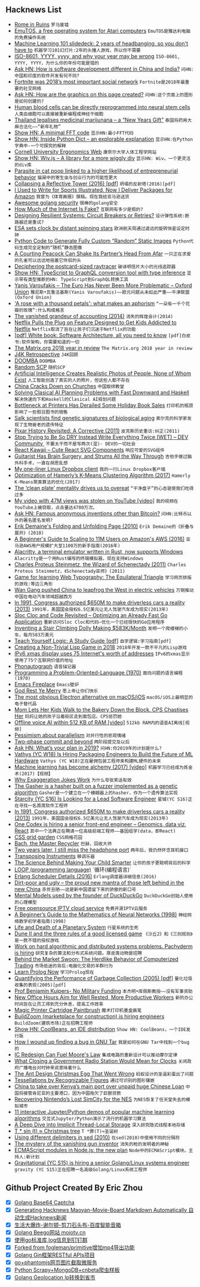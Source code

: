 ## Hacknews List


- [Rome in Ruins](https://www.nytimes.com/2018/12/24/travel/rome-pollution-trash.html)  `罗马废墟`
- [EmuTOS, a free operating system for Atari computers](https://github.com/emutos/emutos)  `EmuTOS是雅达利电脑的免费操作系统`
- [Machine Learning 101 slidedeck: 2 years of headbanging, so you don&#39;t have to](https://docs.google.com/presentation/d/1kSuQyW5DTnkVaZEjGYCkfOxvzCqGEFzWBy4e9Uedd9k/preview?imm_mid=0f9b7e&amp;cmp=em-data-na-na-newsltr_20171213&amp;slide=id.g26e9e6b8ff_0_34)  `机器学习101幻灯片:2年的头撞人游戏，所以你不需要`
- [ISO-8601, YYYY, yyyy, and why your year may be wrong](https://ericasadun.com/2018/12/25/iso-8601-yyyy-yyyy-and-why-your-year-may-be-wrong/)  `ISO-8601, YYYY, YYYY，为什么你的年份可能是错的`
- [Ask HN: How is software development different in China and India?](item?id=18759658)  `问HN:中国和印度的软件开发有何不同?`
- [Fortnite was 2018’s most important social network](https://www.theverge.com/2018/12/21/18152012/fortnite-was-2018s-most-important-social-network)  `Fortnite是2018年最重要的社交网络`
- [Ask HN: How are the graphics on this page created?](https://www.16personalities.com/personality-types)  `问HN:这个页面上的图形是如何创建的?`
- [Human blood cells can be directly reprogrammed into neural stem cells](https://www.dkfz.de/en/presse/pressemitteilungen/2018/dkfz-pm-18-71-Human-blood-cells-can-be-directly-reprogrammed-into-neural-stem-cells.php)  `人类血细胞可以直接被重新编程成神经干细胞`
- [Thailand legalises medicinal marijunana – a “New Years Gift”](https://www.dw.com/en/thailand-legalizes-medicinal-marijuana-in-new-years-gift/a-46858806)  `泰国将药用大麻合法化——“新年礼物”`
- [Show HN: A minimal FFT code](http://lambdaway.free.fr/lambdaspeech/?view=zorg)  `显示HN:最小FFT代码`
- [Show HN: Inside Python Dict – an explorable explanation](https://just-taking-a-ride.com/inside_python_dict/)  `显示HN:在Python字典中-一个可探究的解释`
- [Cornell University Ergonomics Web](http://ergo.human.cornell.edu/)  `康奈尔大学人体工程学网站`
- [Show HN: Wiv.js – A library for a more wiggly div](https://jjkaufman.github.io/wiv.js/)  `显示HN: Wiv。一个更灵活的div库`
- [Parasite in cat poop linked to a higher likelihood of entrepreneurial behavior](https://royalsocietypublishing.org/doi/full/10.1098/rspb.2018.0822)  `猫屎中的寄生虫与创业行为的可能性更大`
- [Collapsing a Reflective Tower (2016) [pdf]](http://lampwww.epfl.ch/~amin/doc/lms-black.pdf)  `坍塌的反射塔(2016)[pdf]`
- [I Used to Write for Sports Illustrated. Now I Deliver Packages for Amazon](https://www.theatlantic.com/ideas/archive/2018/12/what-its-like-to-deliver-packages-for-amazon/578986/)  `我曾为《体育画报》撰稿。现在我给亚马逊送货`
- [Awesome golang security](https://github.com/guardrailsio/awesome-golang-security)  `很棒的golang安全`
- [How Much of the Internet Is Fake?](http://nymag.com/intelligencer/2018/12/how-much-of-the-internet-is-fake.html)  `互联网有多少是假的?`
- [Designing Resilient Systems: Circuit Breakers or Retries?](https://engineering.grab.com/designing-resilient-systems-part-1)  `设计弹性系统:断路器还是重试?`
- [ESA sets clock by distant spinning stars](https://www.esa.int/Our_Activities/Navigation/ESA_sets_clock_by_distant_spinning_stars)  `欧洲航天局通过遥远的旋转恒星设定时钟`
- [Python Code to Generate Fully Custom “Random” Static Images](https://github.com/christophershultz/StaticGIFGen/blob/master/StaticGen.ipynb)  `Python代码生成完全定制的“随机”静态图像`
- [A Courting Peacock Can Shake Its Partner’s Head From Afar](https://www.theatlantic.com/science/archive/2018/12/peacock-crests-are-vibration-sensors/578656/)  `一只正在求爱的孔雀可以远远地摇着它伴侣的头`
- [Deciphering the postcard-sized raytracer](https://fabiensanglard.net/postcard_pathtracer/)  `破译明信片大小的光线追踪器`
- [Show HN: TypeScript to GraphQL conversion tool with type inference](https://github.com/acro5piano/typed-graphqlify)  `显示带有类型推断的HN: TypeScript到GraphQL转换工具`
- [Yanis Varoufakis – The Euro Has Never Been More Problematic – Oxford Union](https://www.youtube.com/watch?v=rhSg9X3q2gc)  `雅尼斯•瓦鲁法基斯(Yanis Varoufakis)——欧元问题从未如此严重——牛津联盟(Oxford Union)`
- [&#39;A rose with a thousand petals&#39;: what makes an aphorism](https://www.theguardian.com/books/2018/dec/21/aphorisms-nietzsche-proverbs-dorothy-parker-mae-west-oscar-wilde-haikus-epigrams-maxims-adages-riddles)  `“一朵有一千个花瓣的玫瑰”:什么构成格言`
- [The vanished grandeur of accounting (2014)](http://www.bostonglobe.com/ideas/2014/06/07/the-vanished-grandeur-accounting/3zcbRBoPDNIryWyNYNMvbO/story.html)  `消失的辉煌会计(2014)`
- [Netflix Pulls the Plug on Feature Designed to Get Kids Addicted to Netflix](https://www.vanityfair.com/hollywood/2018/03/netflix-patch-testing-kids-binge-watching)  `Netflix取消了旨在让孩子们沉迷于Netflix的功能`
- [[pdf] White book: Software Architecture, all you need to know](https://share.composieux.fr/white-book-software-architecture.pdf)  `[pdf]白皮书:软件架构，你需要知道的一切`
- [The Matrix.org 2018 year in review](https://matrix.org/blog/2018/12/25/the-2018-matrix-holiday-special/)  `The Matrix.org 2018 year in review`
- [J4K Retrospective](https://meatfighter.com/java4k/)  `J4K回顾`
- [DOOMBA](http://richwhitehouse.com/index.php?postid=72)  `DOOMBA`
- [Random SCP](http://www.scp-wiki.net/random:random-scp)  `随机SCP`
- [Artificial Intelligence Creates Realistic Photos of People, None of Whom Exist](http://www.openculture.com/2018/12/artificial-intelligence-creates-realistic-photos-of-people-none-of-whom-actually-exist.html)  `人工智能创造了真实的人的照片，但这些人都不存在`
- [China Cracks Down on Churches](https://www.nytimes.com/2018/12/25/world/asia/china-christmas-church-crackdown.html)  `中国取缔教堂`
- [Solving Clasical AI Planning Problems with Fast Downward and Haskell](https://ocharles.org.uk/blog/posts/2018-12-25-fast-downward.html)  `解决快速向下和Haskell的Clasical AI规划问题`
- [Bottleneck at Printers Has Derailed Some Holiday Book Sales](https://www.nytimes.com/2018/12/23/books/paper-printers-holiday-sales-books-publishers.html)  `打印机的瓶颈影响了一些假日图书的销售`
- [Salk scientists find genetic signatures of biological aging](https://www.sandiegouniontribune.com/business/biotech/sd-me-salk-genetic-signs-aging-detected-20181224-story.html)  `索尔克的科学家发现了生物衰老的遗传特征`
- [Pixar History Revisited: A Corrective (2011)](http://alvyray.com/Pixar/PixarHistoryRevisited.htm)  `皮克斯历史重访:纠正(2011)`
- [Stop Trying to Be So DRY Instead Write Everything Twice (WET) – DEV Community ‍‍](https://dev.to/wuz/stop-trying-to-be-so-dry-instead-write-everything-twice-wet-5g33)  `不要太干而不是写两次(湿)- DEV的一切社会‍‍`
- [React Kawaii – Cute React SVG Components](https://react-kawaii.now.sh/)  `响应可爱的SVG组件`
- [Guitarist Has Brain Surgery, and Strums All the Way Through](https://www.nytimes.com/2018/12/21/world/africa/south-africa-guitarist-brain-surgery.html)  `吉他手做过脑外科手术，一直在胡思乱想`
- [My one-liner Linux Dropbox client](http://lpan.io/one-liner-dropbox-client/)  `我的一行Linux Dropbox客户端`
- [Optimization of Hamerly’s K-Means Clustering Algorithm (2017)](https://colfaxresearch.com/cfxkmeans/)  `Hamerly K-Means聚类算法的优化(2017)`
- [The ‘clean plate’ mentality drives us to overeat](https://news.vanderbilt.edu/2018/11/27/the-clean-plate-mentality-drives-us-to-overeat-to-go-bags-can-help/)  `“干净盘子”的心态驱使我们吃得过多`
- [My video with 47M views was stolen on YouTube [video]](https://www.youtube.com/watch?v=z4AeoAWGJBw)  `我的视频在YouTube上被窃取，点击量达4700万次。`
- [Ask HN: Famous anonymous inventions other than Bitcoin?](item?id=18762932)  `问HN:比特币以外的著名匿名发明?`
- [Erik Demaine&#39;s Folding and Unfolding Page (2010)](http://erikdemaine.org/folding/)  `Erik Demaine的《折叠与展开》(2010)`
- [A Beginner&#39;s Guide to Scaling to 11M Users on Amazon&#39;s AWS (2016)](http://highscalability.com/blog/2016/1/11/a-beginners-guide-to-scaling-to-11-million-users-on-amazons.html)  `亚马逊AWS用户规模扩大至1100万的新手指南(2016年)`
- [Alacritty, a terminal emulator written in Rust, now supports Windows](https://github.com/jwilm/alacritty/releases/tag/v0.2.3)  `Alacritty是一个用Rust编写的终端模拟器，现在支持Windows`
- [Charles Proteus Steinmetz, the Wizard of Schenectady (2011)](https://www.smithsonianmag.com/history/charles-proteus-steinmetz-the-wizard-of-schenectady-51912022/?no-ist)  `Charles Proteus Steinmetz，《Schenectady巫师》(2011)`
- [Game for learning Web Typography: The Equilateral Triangle](https://betterwebtype.com/triangle)  `学习网页排版的游戏:等边三角形`
- [Wan Gang pushed China to leapfrog the West in electric vehicles](https://www.bloomberg.com/news/features/2018-09-26/world-s-electric-car-visionary-isn-t-musk-it-s-china-s-wan-gang)  `万钢推动中国在电动汽车领域超越西方`
- [In 1991, Congress authorized $650M to make driverless cars a reality (2013)](https://www.smithsonianmag.com/history/the-national-automated-highway-system-that-almost-was-63027245/#fbyhRCl5G5Tg48uL.99)  `1991年，美国国会授权6.5亿美元让无人驾驶汽车成为现实(2013年)`
- [Sloc Cloc and Code Revisited – Optimizing an Already Fast Go Application](https://boyter.org/posts/sloc-cloc-code-performance/)  `重新访问Sloc Cloc和代码—优化一个已经很快的Go应用程序`
- [Inventing a Stair Climbing Dolly Making $583K/Month](https://starterstory.com/stories/how-two-unlikely-partners-invented-the-upcart-and-went-viral-on-qvc)  `发明一个爬楼梯的小车，每月583万美元`
- [Teach Yourself Logic: A Study Guide [pdf]](https://www.logicmatters.net/resources/pdfs/TeachYourselfLogic2017.pdf)  `自学逻辑:学习指南[pdf]`
- [Creating a Non-Trivial Lisp Game in 2018](https://defungames.com/2018/12/creating-a-non-trivial-lisp-game-in-2018/)  `2018年开发一款不平凡的Lisp游戏`
- [IPv6 xmas display uses 75 Internet&#39;s worth of addresses](https://hackaday.com/2018/12/24/ipv6-christmas-display-uses-75-internets-worth-of-addresses/)  `IPv6的xmas显示使用了75个互联网价值的地址`
- [Phonautograph](https://en.wikipedia.org/wiki/Phonautograph)  `语音描记器`
- [Programming a Problem-Oriented-Language (1970)](https://colorforth.github.io/POL.htm)  `面向问题的语言编程(1970)`
- [Emacs Fireplace](https://github.com/johanvts/emacs-fireplace)  `Emacs壁炉`
- [God Rest Ye Merry](http://crookedhouse.org/grym-home/)  `愿上帝让你们快乐`
- [The most obvious Electron alternative on macOS/iOS](https://holtwick.de/blog/2018-12-20-web-technologies)  `macOS/iOS上最明显的电子替代品`
- [Mom Lets Her Kids Walk to the Bakery Down the Block. CPS Chastises Her](https://letgrow.org/mom-lets-her-kids-walk-to-the-bakery-down-the-block-child-protective-services-tells-her-never-again-till-they-are-12/)  `妈妈让她的孩子沿着街区走到面包店。CPS惩罚她`
- [Offline voice AI within 512 KB of RAM [video]](https://www.youtube.com/watch?v=WadKhfLyqTQ)  `512kb RAM内的语音AI离线[视频]`
- [Pessimism about parallelism](http://esr.ibiblio.org/?p=8223)  `对并行性的悲观情绪`
- [Two-phase commit and beyond](https://muratbuffalo.blogspot.com/2018/12/2-phase-commit-and-beyond.html)  `两阶段提交及以后`
- [Ask HN: What’s your plan in 2019?](item?id=18760636)  `问HN:你2019年的计划是什么?`
- [Vathys (YC W18) Is Hiring Packaging Engineers to Build the Future of ML Hardware](item?id=18760688)  `Vathys (YC W18)正在雇佣包装工程师来构建ML硬件的未来`
- [Machine learning has become alchemy (2017) [video]](https://www.youtube.com/watch?v=x7psGHgatGM)  `机器学习已经成为炼金术(2017)【视频】`
- [Why Exaggeration Jokes Work](https://www.theatlantic.com/science/archive/2018/12/biological-phenomenon-why-wit-works/578842/)  `为什么夸张笑话有效`
- [The Gasher is a hasher built on a fuzzer implemented as a genetic algorithm](https://github.com/pvdz/gasher)  `Gasher是一个建立在一个模糊器上的hasher，作为一个遗传算法实现`
- [Starcity (YC S16) Is Looking for a Lead Software Engineer](https://starcity.com/careers/6f5ff2b4-5174-477c-936b-29936cb863d5)  `星城(YC S16)正在寻找一名首席软件工程师`
- [In 1991, Congress authorized $650M to make driverless cars a reality (2013)](https://www.smithsonianmag.com/history/the-national-automated-highway-system-that-almost-was-63027245/)  `1991年，美国国会授权6.5亿美元让无人驾驶汽车成为现实(2013年)`
- [One Codex is hiring a senior front-end engineer – Genomics, data viz, React](https://jobs.onecodex.com/o/software-engineer-front-end)  `其中一个法典正在聘请一位高级前端工程师——基因组学(data，即React)`
- [CSS grid garden](http://cssgridgarden.com/#en)  `CSS网格花园`
- [Bach, the Master Recycler](https://www.nybooks.com/articles/2018/12/20/bach-master-recycler/)  `巴赫，回收大师`
- [Two years later, I still miss the headphone port](https://techcrunch.com/2018/12/25/i-still-miss-the-headphone-port/)  `两年后，我仍然怀念耳机接口`
- [Transposing Instruments](https://opencurriculum.org/5567/transposing-instruments/)  `移调乐器`
- [The Science Behind Making Your Child Smarter](https://www.wsj.com/articles/the-science-behind-making-your-child-smarter-11545660001)  `让你的孩子更聪明背后的科学`
- [LOOP (programming language)](https://en.wikipedia.org/wiki/LOOP_(programming_language))  `循环(编程语言)`
- [Erlang Scheduler Details (2016)](https://hamidreza-s.github.io/erlang/scheduling/real-time/preemptive/migration/2016/02/09/erlang-scheduler-details.html)  `Erlang调度器详细信息(2016)`
- [Dirt-poor and ugly – the proud new mantra of those left behind in the new China](https://www.latimes.com/world/asia/la-fg-chinese-poor-ugly-20181226-story.html)  `赤贫丑陋——这是新中国遗留下来的骄傲的新口号`
- [Mental Models used by the founder of DuckDuckGo](https://medium.com/@yegg/mental-models-i-find-repeatedly-useful-936f1cc405d)  `DuckDuckGo创始人使用的心理模型`
- [Free opensource IPTV cloud service](item?id=18762273)  `免费开源IPTV云服务`
- [A Beginner’s Guide to the Mathematics of Neural Networks (1998)](http://citeseerx.ist.psu.edu/viewdoc/download?doi=10.1.1.161.3556&amp;rep=rep1&amp;type=pdf)  `神经网络数学初学者指南(1998)`
- [Life and Death of a Planetary System](https://exoplanets.nasa.gov/life-and-death/intro/)  `行星系统的生死`
- [Dune II and the three rules of a good licensed game](https://www.gamesindustry.biz/articles/2018-03-13-why-i-love-dune-ii-the-battle-for-arrakis)  `《沙丘2》和《三则规则》是一款不错的授权游戏`
- [Work on hard algorithmic and distributed systems problems. Pachyderm is hiring](https://jobs.lever.co/pachyderm/)  `研究复杂的算法和分布式系统问题。厚皮类动物是招聘`
- [Behind the Market Swoon: The Herdlike Behavior of Computerized Trading](https://www.wsj.com/articles/behind-the-market-swoon-the-herdlike-behavior-of-computerized-trading-11545785641)  `市场低迷的背后:电脑化交易的羊群行为`
- [Learn Prolog Now](http://www.learnprolognow.org/lpnpage.php?pageid=online)  `学习Prolog现在`
- [Quantifying the Performance of Garbage Collection (2005) [pdf]](https://www.cs.umass.edu/~emery/pubs/gcvsmalloc.pdf)  `量化垃圾收集的表现(2005)[pdf]`
- [Prof Benjamin Kuipers- No Military Funding](http://web.eecs.umich.edu/~kuipers/opinions/no-military-funding.html)  `本杰明•库佩斯教授——没有军事资助`
- [New Office Hours Aim for Well Rested, More Productive Workers](https://www.nytimes.com/2018/12/24/well/mind/work-schedule-hours-sleep-productivity-chronotype-night-owls.html)  `新的办公时间旨在让员工得到充分休息，提高工作效率`
- [Magic Printer Cartridge Paintbrush](http://spritesmods.com/?art=magicbrush)  `魔术打印机墨盒画笔`
- [BuildZoom (marketplace for construction) is hiring engineers](https://jobs.lever.co/buildzoom)  `BuildZoom(建筑市场)正在招聘工程师`
- [Show HN: CoolBeans, an IDE distribution](http://coolbeans.xyz/)  `Show HN: CoolBeans，一个IDE发行版`
- [How I wound up finding a bug in GNU Tar](https://utcc.utoronto.ca/~cks/space/blog/sysadmin/TarFindingTruncateBug)  `我是如何在GNU Tar中找到一个bug的`
- [IC Redesign Can Fuel Moore&#39;s Law](https://www.eetimes.com/author.asp?section_id=36&amp;doc_id=1334104)  `集成电路的重新设计可以推动摩尔定律`
- [What Closing a Government Radio Station Would Mean for Clocks](https://www.voanews.com/a/time-may-be-running-out-for-millions-of-clocks/4554376.html)  `关闭政府广播电台对时钟来说意味着什么`
- [The Ant Design Christmas Egg That Went Wrong](http://blog.shunliang.io/frontend/2018/12/25/the-ant-design-xmas-egg-that-went-wrong.html)  `蚂蚁设计的圣诞彩蛋出了问题`
- [Tessellations by Recognizable Figures](http://mathstat.slu.edu/escher/index.php/Tessellations_by_Recognizable_Figures)  `通过可识别的图形镶嵌`
- [China to take over Kenya’s main port over unpaid huge Chinese Loan](https://www.africanstand.com/news/africa/east-africa/china-to-take-over-kenyas-main-port-over-unpaid-huge-chinese-loan/)  `中国将接管肯尼亚的主要港口，因为中国拖欠了巨额贷款`
- [Recovering Nintendo’s Lost SimCity for the NES](https://gamehistory.org/simcity/)  `为NES恢复了任天堂失去的模拟城市`
- [11 interactive Jupyter/Python demos of popular machine learning algorithms](https://github.com/trekhleb/homemade-machine-learning/blob/master/README.md)  `交互式Jupyter/Python演示了流行的机器学习算法`
- [A Deep Dive into Implicit Thread-Local Storage](https://chao-tic.github.io/blog/2018/12/25/tls)  `深入研究隐式线程本地存储`
- [T * sin (t) ≈ Christmas tree](https://github.com/anvaka/atree)  `T *罪(T)≈圣诞树`
- [Using different delimiters in sed (2010)](https://backreference.org/2010/02/20/using-different-delimiters-in-sed/)  `在sed(2010)中使用不同的分隔符`
- [The mystery of the vanishing gun inventor](https://www.bbc.com/news/magazine-23709471)  `消失的枪的发明者的神秘`
- [ECMAScript modules in Node.js: the new plan](http://2ality.com/2018/12/nodejs-esm-phases.html)  `Node中的ECMAScript模块。主持人:新计划`
- [Gravitational (YC S15) is hiring a senior Golang/Linux systems engineer](https://github.com/gravitational/careers/blob/master/systems-engineer-teleport.md)  `gravity (YC S15)正在招聘一名高级Golang/Linux系统工程师`

## Github Project Created By Eric Zhou

- [x] [Golang Base64 Captcha](https://github.com/mojocn/base64Captcha)
- [x] [Generating Hacknews Maoyan-Movie-Board Markdown Automatically 自动生成Hacknews新闻](https://github.com/dejavuzhou/md-genie)
- [x] [生活大爆炸-谢尔顿-剪刀石头布-百度智能音箱](https://github.com/mojocn/dueros-bang-game)
- [x] [Golang Beego网站 mojotv.cn](https://github.com/mojocn/www.mojotv.cn)
- [x] [使用go标准库,log信息到钉钉群](https://github.com/mojocn/dooger)
- [x] [Forked from fogleman/primitive增加mp4导出功能](https://github.com/mojocn/primitive)
- [x] [Golang Gin框架RESTful APIs项目](https://github.com/JJJJJJJerk/ezier-golang-web-api-framework)
- [x] [go+phantomjs网页图片截取微服务](https://github.com/mojocn/screen_shot)
- [x] [Python Scrapy+MongoDB+cnbeta爬虫样板](https://github.com/mojocn/scrapy_mongodb_boilerplate_cnbeta)
- [x] [Golang Geolocation Ip转换到省市](https://github.com/mojocn/ip2location)